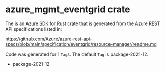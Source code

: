 # azure_mgmt_eventgrid crate

The is an [Azure SDK for Rust](https://github.com/Azure/azure-sdk-for-rust) crate that is generated from the Azure REST API specifications listed in:

https://github.com/Azure/azure-rest-api-specs/blob/main/specification/eventgrid/resource-manager/readme.md

Code was generated for 1 `Tag`s. The default `Tag` is package-2021-12.


- package-2021-12